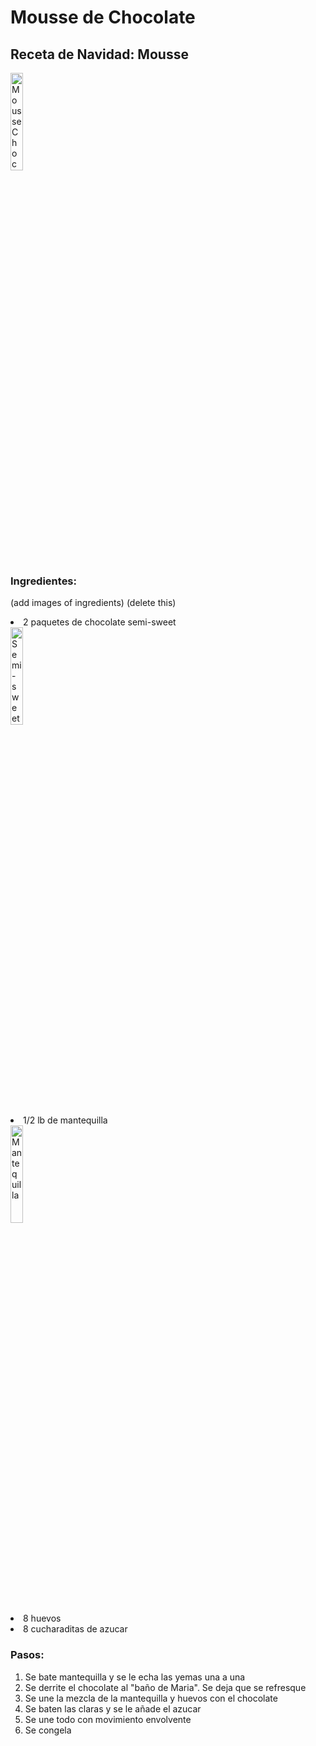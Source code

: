 <h1> Mousse de Chocolate </h1> 
<h2> Receta de Navidad: Mousse </h2> 

<img  src=https://www.onceuponachef.com/images/2019/04/Chocolate-Mousse-760x950.jpg
      title="Mousse Chocolate"
      width="20%"
      length="20%" />
      
<h3> Ingredientes: </h3> 

(add images of ingredients) (delete this) 

<u1>
    <li>2 paquetes de chocolate semi-sweet</li> 
    <img  src=https://m.media-amazon.com/images/I/418WaWgJZwL.jpg
          title="Semi-sweet Packets" 
          width="20%"
          length="20%" />
    <li>1/2 lb de mantequilla</li>
    <img  src=https://simplementerecetas.com/wp-content/uploads/2021/01/Como-sustituir-la-mantequilla-por-el-aceite.jpg
          title="Mantequilla"
          width="20%"
          length="20%" /> 
    <li>8 huevos</li>
    <li>8 cucharaditas de azucar</li>
</ul>


<h3> Pasos: </h3>

<ol>
  <li>Se bate mantequilla y se le echa las yemas una a una</li>
  <li>Se derrite el chocolate al "baño de Maria". Se deja que se refresque</li>
  <li>Se une la mezcla de la mantequilla y huevos con el chocolate</li>
  <li>Se baten las claras y se le añade el azucar</li> 
  <li>Se une todo con movimiento envolvente</li>
  <li>Se congela</li>
</ol>

      

      
